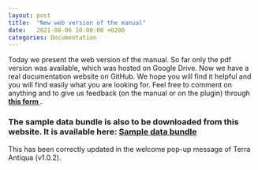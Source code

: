 ```yaml
---
layout: post
title:  "New web version of the manual"
date:   2021-08-06 10:00:00 +0200
categories: Documentation
---
```


Today we present the web version of the manual. So far only the pdf version was available, which was hosted on Google Drive. Now we have a real documentation website on GitHub. We hope you will find it helpful and you will find easily what you are looking for.
Feel free to comment on anything and to give us feedback (on the manual or on the plugin) through <a href="https://docs.google.com/forms/d/e/1FAIpQLSc7r0Uhl2aauYCyBNpMgFrtRfP8oIJtjL_e5S1t7NHKmP15sA/viewform?usp=sf_link"><b>this form </b></a>.

### The sample data bundle is also to be downloaded from this website. It is available here: <a href="/sample_data.html">Sample data bundle</a>

This has been correctly updated in the welcome pop-up message of Terra Antiqua (v1.0.2).
